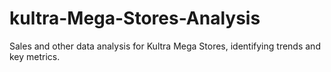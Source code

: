 # kultra-Mega-Stores-Analysis
Sales and other data analysis for Kultra Mega Stores, identifying trends and key metrics.
